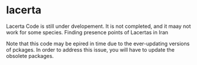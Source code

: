# lacerta
Lacerta Code is still under dvelopement. It is not completed, and it maay not work for some species.
Finding presence points of Lacertas in Iran 


Note that this code may be epired in time due to the ever-updating versions of pckages. In order to address this issue, you will have to update the obsolete packages.

